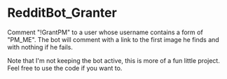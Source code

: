# RedditBot_Granter
Comment "!GrantPM" to a user whose username contains a form of "PM_ME". The bot will comment with a link to the first image he finds and with nothing if he fails.

Note that I'm not keeping the bot active, this is more of a fun little project. Feel free to use the code if you want to.
